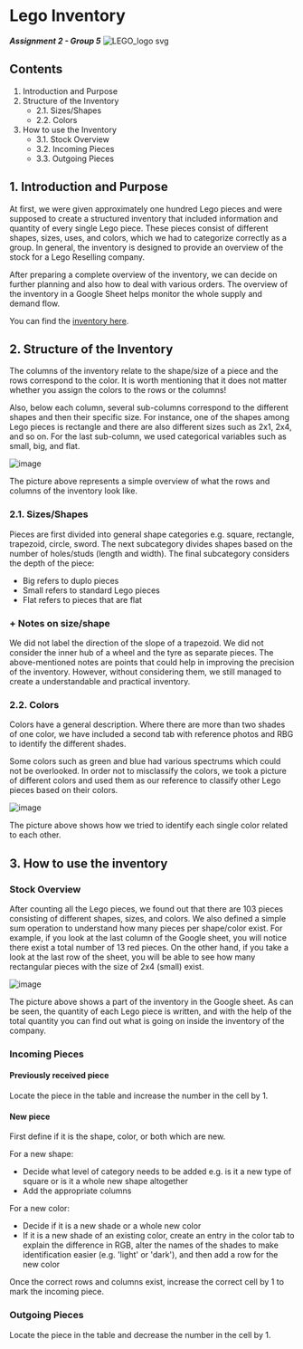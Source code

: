 # Lego Inventory
***Assignment 2 - Group 5***
![LEGO_logo svg](https://github.com/user-attachments/assets/5d485b23-c369-4161-9eb2-aadcf8fef3fe)


## Contents
1. Introduction and Purpose
2. Structure of the Inventory
    + 2.1. Sizes/Shapes
    + 2.2. Colors
3. How to use the Inventory
    + 3.1. Stock Overview
    + 3.2. Incoming Pieces
    + 3.3. Outgoing Pieces

## 1. Introduction and Purpose
At first, we were given approximately one hundred Lego pieces and were supposed to create a structured inventory that included information and quantity of every single Lego piece. These pieces consist of different shapes, sizes, uses, and colors, which we had to categorize correctly as a group. In general, the inventory is designed to provide an overview of the stock for a Lego Reselling company.

After preparing a complete overview of the inventory, we can decide on further planning and also how to deal with various orders. The overview of the inventory in a Google Sheet helps monitor the whole supply and demand flow.

You can find the [inventory here](https://docs.google.com/spreadsheets/d/1e5OsPttHjQvtAFLUt-rMEAGYMcvyG97LAem_8MwMLfk/edit?gid=450027551#gid=450027551).

## 2. Structure of the Inventory

The columns of the inventory relate to the shape/size of a piece and the rows correspond to the color. It is worth mentioning that it does not matter whether you assign the colors to the rows or the columns!

Also, below each column, several sub-columns correspond to the different shapes and then their specific size. For instance, one of the shapes among Lego pieces is rectangle and there are also different sizes such as 2x1, 2x4, and so on. For the last sub-column, we used categorical variables such as small, big, and flat.

![image](https://github.com/user-attachments/assets/dbba84c0-9577-43a0-bba0-a7498f29ffdd)

The picture above represents a simple overview of what the rows and columns of the inventory look like.

### 2.1. Sizes/Shapes

Pieces are first divided into general shape categories e.g. square, rectangle, trapezoid, circle, sword. 
The next subcategory divides shapes based on the number of holes/studs (length and width). 
The final subcategory considers the depth of the piece: 
+ Big refers to duplo pieces
+ Small refers to standard Lego pieces
+ Flat refers to pieces that are flat

### + Notes on size/shape
We did not label the direction of the slope of a trapezoid.
We did not consider the inner hub of a wheel and the tyre as separate pieces.
The above-mentioned notes are points that could help in improving the precision of the inventory. However, without considering them, we still managed to create a understandable and practical inventory.


### 2.2. Colors

Colors have a general description. Where there are more than two shades of one color, we have included a second tab with reference photos and RBG to identify the different shades.

Some colors such as green and blue had various spectrums which could not be overlooked. In order not to misclassify the colors, we took a picture of different colors and used them as our reference to classify other Lego pieces based on their colors.

![image](https://github.com/user-attachments/assets/96325326-31ec-4bff-a6d5-d30ac3b1e403)

The picture above shows how we tried to identify each single color related to each other.

## 3. How to use the inventory

### Stock Overview
After counting all the Lego pieces, we found out that there are 103 pieces consisting of different shapes, sizes, and colors.
We also defined a simple sum operation to understand how many pieces per shape/color exist. For example, if you look at the last column of the Google sheet, you will notice there exist a total number of 13 red pieces. On the other hand, if you take a look at the last row of the sheet, you will be able to see how many rectangular pieces with the size of 2x4 (small) exist.

![image](https://github.com/user-attachments/assets/0a403a1f-3d8a-4500-91cc-a545911d3c7e)

The picture above shows a part of the inventory in the Google sheet. As can be seen, the quantity of each Lego piece is written, and with the help of the total quantity you can find out what is going on inside the inventory of the company.

### Incoming Pieces 

#### Previously received piece

Locate the piece in the table and increase the number in the cell by 1.

#### New piece

First define if it is the shape, color, or both which are new. 

For a new shape:
+ Decide what level of category needs to be added e.g. is it a new type of square or is it a whole new shape altogether
+ Add the appropriate columns

For a new color:
+ Decide if it is a new shade or a whole new color
+ If it is a new shade of an existing color, create an entry in the color tab to explain the difference in RGB, alter the names of the shades to make identification easier (e.g. 'light' or 'dark'), and then add a row for the new color

Once the correct rows and columns exist, increase the correct cell by 1 to mark the incoming piece. 

### Outgoing Pieces

Locate the piece in the table and decrease the number in the cell by 1.
